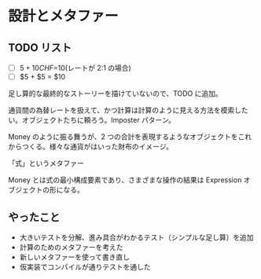 # 設計とメタファー

## TODO リスト

- [ ] $5+10CHF=$10(レートが 2:1 の場合)
- [ ] $5 + $5 = $10

足し算的な最終的なストーリーを描けていないので、TODO に追加。

通貨間の為替レートを扱えて、かつ計算は計算のように見える方法を模索したい。オブジェクトたちに頼ろう。Imposter パターン。

Money のように振る舞うが、2 つの合計を表現するようなオブジェクトをこれからつくる。様々な通貨がはいった財布のイメージ。

「式」というメタファー

Money とは式の最小構成要素であり、さまざまな操作の結果は Expression オブジェクトの形になる。

## やったこと

- 大きいテストを分解、進み具合がわかるテスト（シンプルな足し算）を追加
- 計算のためのメタファーを考えた
- 新しいメタファーを使って書き直し
- 仮実装でコンパイルが通りテストを通した
